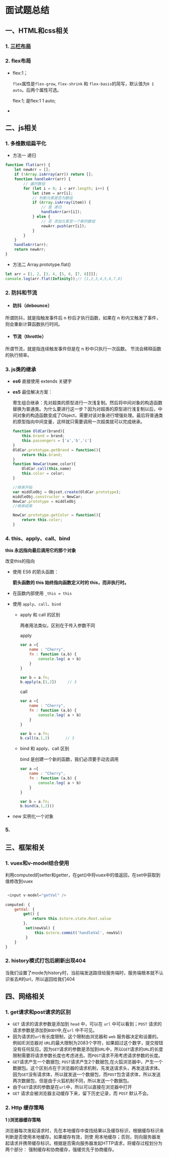 # 面试题总结

## 一、HTML和css相关

### 1. [三栏布局](三栏布局.md)

### 2. flex布局

* flex:1；

  `flex`属性是`flex-grow`, `flex-shrink` 和 `flex-basis`的简写，默认值为`0 1 auto`。后两个属性可选。

  flex:1; 是flex:1 1 auto;

* 

## 二、js相关

### 1. 多维数组扁平化

* 方法一 递归

```js
function flat(arr) {
    let newArr = [];
    if (!Array.isArray(arr)) return [];
    function handleArr(arr) {
        // 遍历数组
        for (let i = 0; i < arr.length; i++) {
            let item = arr[i];
            // 判断元素是否为数组
            if (Array.isArray(item)) {
                // 是 递归
                handleArr(arr[i]);
            } else {
                // 否 添加元素至一个新的数组
                newArr.push(arr[i]);
            }
        }
    }
    handleArr(arr);
    return newArr;
}
```

* 方法二 Array.prototype.flat()

```js
let arr = [1, 2, [3, 4, [5, 6, [7, 8]]]];
console.log(arr.flat(Infinity));// [1,2,3,4,5,6,7,8]
```

### 2. 防抖和节流

* #### 防抖（debounce）

所谓防抖，就是指触发事件后 n 秒后才执行函数，如果在 n 秒内又触发了事件，则会重新计算函数执行时间。


* #### 节流（throttle）

所谓节流，就是指连续触发事件但是在 n 秒中只执行一次函数。 节流会稀释函数的执行频率。

### 3. js类的继承

* **es6** 直接使用 extends 关键字

* **es5** 最佳解决方案：

  寄生组合继承：先对超类的原型进行一次浅复制。然后将中间对象的构造函数替换为普通类。为什么要进行这一步？因为对超类的原型进行浅复制以后，中间对象的构造函数变成了Object，需要对该对象进行增强处理。最后将普通类的原型指向中间变量，这样就只需要调用一次超类就可以完成继承。

  ```js
  function OldCar(brand){
      this.brand = brand;
      this.passengers = ['a','b','c']
  }
  OldCar.prototype.getBrand = function(){
      return this.brand;
  }
  function NewCar(name,color){
      OldCar.call(this,name)
      this.color = color;
  }
  
  //继承开始
  var middleObj = Objcet.create(OldCar.prototype);
  middleObj.constructor = NewCar;
  NewCar.prototype = middleObj
  //继承结束
  
  NewCar.prototype.getColor = function(){
      return this.color;
  }
  ```

### 4. this、apply、call、bind

**this 永远指向最后调用它的那个对象**

改变this的指向

- 使用 ES6 的箭头函数：

  **箭头函数的 this 始终指向函数定义时的 this，而非执行时。**

- 在函数内部使用 `_this = this`

- 使用 `apply`、`call`、`bind`

  * apply 和 call 的区别

    两者用法类似，区别在于传入参数不同

    apply

    ```js
    var a ={
        name : "Cherry",
        fn : function (a,b) {
            console.log( a + b)
        }
    }
    
    var b = a.fn;
    b.apply(a,[1,2])     // 3
    ```

    call

    ```js
    var a ={
        name : "Cherry",
        fn : function (a,b) {
            console.log( a + b)
        }
    }
    
    var b = a.fn;
    b.call(a,1,2)       // 3
    ```

    

  * bind 和 apply、call 区别

    bind 是创建一个新的函数，我们必须要手动去调用

    ```js
    var a ={
        name : "Cherry",
        fn : function (a,b) {
            console.log( a + b)
        }
    }
    
    var b = a.fn;
    b.bind(a,1,2)() 
    ```

- new 实例化一个对象

### 5. 

## 三、框架相关

### 1. vuex和v-model结合使用

利用computed的setter和getter，在get()中将vuex中的值返回，在set中获取到值修改到vuex

```js

 <input v-model="getVal" />
 
computed: {
    getVal: {
        get() {
            return this.$store.state.Root.value
        },
         set(newVal) {
             this.$store.commit('handleVal', newVal)
         }
    }
}
```

### 2. history模式打包后刷新出现404

当我们设置了mode为history时，当前端发送路径给服务端时，服务端根本就不认识省去#的url，所以返回给我们404



## 四、网络相关

### 1. get请求和post请求的区别

* `GET` 请求的请求参数是添加到 `head` 中，可以在 `url` 中可以看到；`POST` 请求的请求参数是添加到`BODY`中,在`url` 中不可见。
* 因为请求的`url`有长度限制，这个限制由浏览器和 `web` 服务器决定和设置的。例如IE浏览器对 `URL`的最大限制为2083个字符，如果超过这个数字，提交按钮没有任何反应。因为`GET`请求的参数是添加到`URL`中，所以`GET`请求的`URL`的长度限制需要将请求参数长度也考虑进去。而`POST`请求不用考虑请求参数的长度。
* `GET`请求产生一个数据包;  `POST`请求产生2个数据包,在火狐浏览器中，产生一个数据包。这个区别点在于浏览器的请求机制，先发送请求头，再发送请求体。因为`GET`没有请求体，所以就发送一个数据包，而`POST`包含请求体，所以发送两次数据包，但是由于火狐机制不同，所以发送一个数据包。
* 由于`GET`请求的参数是在`url`中，所以可以直接在浏览器中打开
* `GET` 请求会被浏览器主动缓存下来，留下历史记录，而 `POST` 默认不会。

### 2. Http 缓存策略

**1 )浏览器缓存策略**

浏览器每次发起请求时，先在本地缓存中查找结果以及缓存标识，根据缓存标识来判断是否使用本地缓存。如果缓存有效，则使
用本地缓存；否则，则向服务器发起请求并携带缓存标识。根据是否需向服务器发起HTTP请求，将缓存过程划分为两个部分：
强制缓存和协商缓存，强缓优先于协商缓存。




